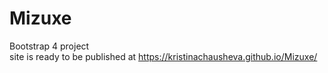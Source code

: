 # Mizuxe
Bootstrap 4 project\
site is ready to be published at https://kristinachausheva.github.io/Mizuxe/
